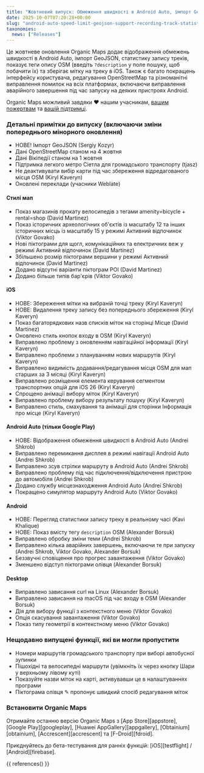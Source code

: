 ```yaml
---
title: "Жовтневий випуск: Обмеження швидкості в Android Auto, імпорт GeoJSON, статистика запису треків, відображення тегів опису OSM, збереження міток на вибраному треку в iOS та багато іншого"
date: 2025-10-07T07:20:28+00:00
slug: "android-auto-speed-limit-geojson-support-recording-track-statistics-osm-description-display"
taxonomies:
  news: ["Releases"]
---
```


Це жовтневе оновлення Organic Maps додає відображення обмежень швидкості в Android Auto, імпорт GeoJSON, статистику запису треків, показує теги опису OSM (введіть `?description` у поле пошуку, щоб побачити їх) та зберігає мітку на треку в iOS. Також є багато покращень інтерфейсу користувача, редагування OpenStreetMap та різноманітні виправлення помилок на всіх платформах, включаючи виправлення аварійного завершення під час запуску на деяких пристроях Android.

Organic Maps можливий завдяки ❤️ нашим учасникам, [вашим пожертвам](@/donate/index.uk.md) та [вашій підтримці](@/contribute/index.uk.md).

### Детальні примітки до випуску (включаючи зміни попереднього мінорного оновлення)

- НОВЕ! Імпорт GeoJSON (Sergiy Kozyr)
- Дані OpenStreetMap станом на 4 жовтня
- Дані Вікіпедії станом на 1 жовтня
- Підтримка легкого метро Сіетла для громадського транспорту (tjasz)
- Не деактивувати вибір карти під час збереження відредагованого місця OSM (Kiryl Kaveryn)
- Оновлені переклади (учасники Weblate)

#### Стилі мап

- Показ магазинів прокату велосипедів з тегами amenity=bicycle + rental=shop (David Martinez)
- Показ історичних археологічних об'єктів із масштабу 12 та інших історичних місць із масштабу 15 у режимі Активний відпочинок (Viktor Govako)
- Нові піктограми для щогл, комунікаційних та електричних веж у режимі Активний відпочинок (David Martinez)
- Збільшено розмір піктограми вершини у режимі Активний відпочинок (David Martinez)
- Додано відсутні варіанти піктограм POI (David Martinez)
- Додано більше типів бар'єрів (Viktor Govako)

#### iOS

- НОВЕ: Збереження мітки на вибраній точці треку (Kiryl Kaveryn)
- НОВЕ: Видалення треку запису без попереднього збереження (Kiryl Kaveryn)
- Показ багаторядкових назв списків міток на сторінці Місце (David Martinez)
- Оновлено стиль кнопок входу в OSM (Kiryl Kaveryn)
- Виправлено проблему з оновленням навігаційної інформації (Kiryl Kaveryn)
- Виправлено проблеми з плануванням нових маршрутів (Kiryl Kaveryn)
- Виправлено видимість додавання/редагування місця OSM для мап старших за 3 місяці (Kiryl Kaveryn)
- Виправлено розміщення елемента керування сегментом транспортних опцій для iOS 26 (Kiryl Kaveryn)
- Спрощено анімації вибору міток (Kiryl Kaveryn)
- Виправлено проблему вибору результату пошуку (Kiryl Kaveryn)
- Виправлено стиль, смахування та анімації для сторінки Інформація про місце (Kiryl Kaveryn)

#### Android Auto (тільки Google Play)

- НОВЕ: Відображення обмеження швидкості в Android Auto (Andrei Shkrob)
- Виправлено перемикання дисплея в режимі навігації Android Auto (Andrei Shkrob)
- Виправлено зсув стрілки маршруту в Android Auto (Andrei Shkrob)
- Виправлено проблему під час підключення/відключення пристрою до автомобіля (Andrei Shkrob)
- Додано службу місцезнаходження Android Auto (Andrei Shkrob)
- Покращено симулятор маршруту Android Auto (Viktor Govako)

#### Android

- НОВЕ: Перегляд статистики запису треку в реальному часі (Kavi Khalique)
- НОВЕ: Показ вмісту тегу `description` OSM (Alexander Borsuk)
- Виправлено обробку зміни теми (Andrei Shkrob)
- Виправлено кілька аварійних завершень, включаючи те при запуску (Andrei Shkrob, Viktor Govako, Alexander Borsuk)
- Беззвучні сповіщення про прогрес завантаження (Viktor Govako)
- Зменшено відступ піктограми олівця (Alexander Borsuk)

#### Desktop

- Виправлено зависання curl на Linux (Alexander Borsuk)
- Виправлено зависання на macOS під час входу в OSM (Alexander Borsuk)
- Дія для вибору функції з контекстного меню (Viktor Govako)
- Опція скасування завантаження (Viktor Govako)
- Показ типу геометрії в контекстному меню (Viktor Govako)

### Нещодавно випущені функції, які ви могли пропустити

- Номери маршрутів громадського транспорту при виборі автобусної зупинки
- Пішохідні та велосипедні маршрути (увімкніть їх через кнопку Шари у верхньому лівому куті)
- Показуйте назви міток на карті, активувавши це в налаштуваннях програми
- Піктограма олівця ✎ пропонує швидкий спосіб редагування міток

### Встановити Organic Maps

Отримайте останню версію Organic Maps з [App Store][appstore], [Google Play][googleplay], [Huawei AppGallery][appgallery], [Obtainium][obtainium], [Accrescent][accrescent] та [F-Droid][fdroid].

Приєднуйтесь до бета-тестування для ранніх функцій: [iOS][testflight] / [Android][firebase].

{{ references() }}
